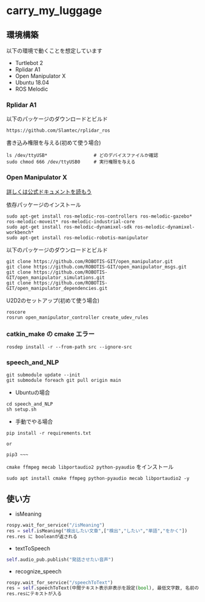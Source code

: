 # carry_my_luggage

## 環境構築

以下の環境で動くことを想定しています

- Turtlebot 2
- Rplidar A1
- Open Manipulator X
- Ubuntu 18.04
- ROS Melodic

### Rplidar A1

以下のパッケージのダウンロードとビルド

```
https://github.com/Slamtec/rplidar_ros
```

書き込み権限を与える(初めて使う場合)

```
ls /dev/ttyUSB*                 # どのデバイスファイルか確認
sudo chmod 666 /dev/ttyUSB0     # 実行権限を与える
```

### Open Manipulator X

[詳しくは公式ドキュメントを読もう](https://emanual.robotis.com/docs/en/platform/openmanipulator_x/quick_start_guide/)

依存パッケージのインストール

```
sudo apt-get install ros-melodic-ros-controllers ros-melodic-gazebo* ros-melodic-moveit* ros-melodic-industrial-core
sudo apt-get install ros-melodic-dynamixel-sdk ros-melodic-dynamixel-workbench*
sudo apt-get install ros-melodic-robotis-manipulator
```

以下のパッケージのダウンロードとビルド

```
git clone https://github.com/ROBOTIS-GIT/open_manipulator.git
git clone https://github.com/ROBOTIS-GIT/open_manipulator_msgs.git
git clone https://github.com/ROBOTIS-GIT/open_manipulator_simulations.git
git clone https://github.com/ROBOTIS-GIT/open_manipulator_dependencies.git
```

U2D2のセットアップ(初めて使う場合)

```
roscore
rosrun open_manipulator_controller create_udev_rules
```

### catkin_make の cmake エラー
```
rosdep install -r --from-path src --ignore-src
```

### speech_and_NLP

```
git submodule update --init
git submodule foreach git pull origin main
```
+ Ubuntuの場合 
```
cd speech_and_NLP
sh setup.sh
```
+ 手動でやる場合
```
pip install -r requirements.txt

or

pip3 ~~~ 
```

`cmake ffmpeg mecab libportaudio2 python-pyaudio` をインストール
```shell
sudo apt install cmake ffmpeg python-pyaudio mecab libportaudio2 -y
```

## 使い方

+ isMeaning
```python
rospy.wait_for_service("/isMeaning")
res = self.isMeaning("検出したい文章",["検出","したい","単語","をかく"])
res.res に booleanが返される
```
+ textToSpeech
```python
self.audio_pub.publish("発話させたい音声")
```
+ recognize_speech
```python
rospy.wait_for_service("/speechToText")
res = self.speechToText(中間テキスト表示非表示を設定(bool), 最低文字数, 名前のみ抽出するか(bool), 空白取り除くか(bool), voskLogLevel(-1でいいです))
res.resにテキストが入る
```
